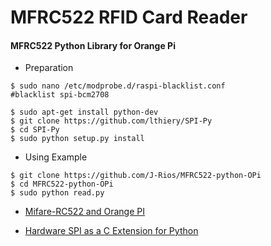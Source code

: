# MFRC522 RFID Card Reader

#### MFRC522 Python Library for Orange Pi
  * Preparation
  ```
  $ sudo nano /etc/modprobe.d/raspi-blacklist.conf
  #blacklist spi-bcm2708
  ```
  ```
  $ sudo apt-get install python-dev
  $ git clone https://github.com/lthiery/SPI-Py
  $ cd SPI-Py
  $ sudo python setup.py install
  ```

  * Using Example
  ```
  $ git clone https://github.com/J-Rios/MFRC522-python-OPi
  $ cd MFRC522-python-OPi
  $ sudo python read.py
  ```

* [Mifare-RC522 and Orange PI](http://telegra.ph/GPIO-en-Python-Conectando-un-lector-RFID-NFC-por-SPI-04-09)

* [Hardware SPI as a C Extension for Python](https://github.com/lthiery/SPI-Py)
